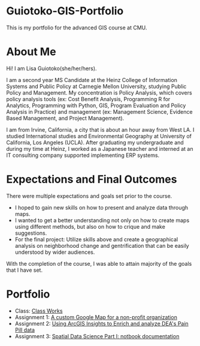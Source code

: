 # Guiotoko-GIS-Portfolio
This is my portfolio for the advanced GIS course at CMU. 

# About Me
Hi! I am Lisa Guiotoko(she/her/hers). 

I am a second year MS Candidate at the Heinz College of Information Systems and Public Policy at Carnegie Mellon University, studying Public Policy and Management. My concentration is Policy Analysis, which covers policy analysis tools (ex: Cost Benefit Analysis, Programming R for Analytics, Programming with Python, GIS, Program Evaluation and Policy Analysis in Practice) and management (ex: Management Science, Evidence Based Management, and Project Management).

I am from Irvine, California, a city that is about an hour away from West LA. I studied International studies and Environmental Geography at University of California, Los Angeles (UCLA). After graduating my undergraduate and during my time at Heinz, I worked as a Japanese teacher and interned at an IT consulting company supported implementing ERP systems. 

# Expectations and Final Outcomes
There were multiple expectations and goals set prior to the course. 
- I hoped to gain new skills on how to present and analyze data through maps. 
- I wanted to get a better understanding not only on how to create maps using different methods, but also on how to crique and make suggestions. 
- For the final project: Utilize skills above and create a geographical analysis on neighborhood change and gentrification that can be easily understood by wider audiences. 

With the completion of the course, I was able to attain majority of the goals that I have set. 

# Portfolio 
- Class: [Class Works](ClassTutorials.md)
- Assignment 1: [A custom Google Map for a non-profit organization](HCV-custom-google-map.md)
- Assignment 2: [Using ArcGIS Insights to Enrich and analyze DEA's Pain Pill data](https://github.com/lyg214/Guiotoko-GIS-Portfolio/blob/main/DEA's_Pain_Pill_Analysis.md)
- Assignment 3: [Spatial Data Science Part I: notbook documentation](Data_Engineering_Notebook.html)
